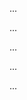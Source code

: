 <panel type="danger" header=":trophy: Can create PRs on GitHub :star:" expandable expanded no-close>

<panel type="danger" header=":trophy: Can explain branching :star:" expandable>
  <include src="../../book/revisionControl/branching/full.md" />
  <panel header=":dart: Evidence" expanded>

...

  </panel>
</panel>

<panel type="danger" header=":trophy: Can use Git branching :star:" expandable>
  <include src="../../book/gitAndGithub/branch/full.md" />
  <panel header=":dart: Evidence" expanded>

...

  </panel>
</panel>

<panel type="danger" header=":trophy: Can create PRs on GitHub :star:" expandable>
  <include src="../../book/gitAndGithub/createPRs/full.md" />
  <panel header=":dart: Evidence" expanded>

...

  </panel>
</panel>

<panel type="info" header=":trophy: Can use Git to resolve merge conflicts :star::star::star:" expandable>
  <include src="../../book/gitAndGithub/mergeConflicts/full.md" />
  <panel header=":dart: Evidence" expanded>

...

  </panel>
</panel>

<panel type="info" header=":trophy: Can review and merge PRs on GitHub :star::star::star:" expandable>
  <include src="../../book/gitAndGithub/managePRs/full.md" />
  <panel header=":dart: Evidence" expanded>

...

  </panel>
</panel>

</panel>
